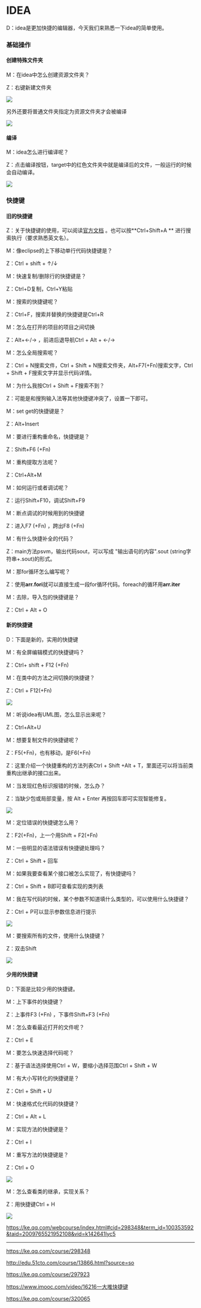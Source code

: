 # IDEA  

D：idea是更加快捷的编辑器，今天我们来熟悉一下idea的简单使用。

### 基础操作   

#### 创建特殊文件夹  

M：在idea中怎么创建资源文件夹？

Z：右键新建文件夹

![](../imgs/id01.png)  

另外还要将普通文件夹指定为资源文件夹才会被编译

![](../imgs/id02.png)

#### 编译  

M：idea怎么进行编译呢？

Z：点击编译按钮，target中的红色文件夹中就是编译后的文件，一般运行的时候会自动编译。

![](../imgs/id03.png)  





### 快捷键   

#### 旧的快捷键

Z：关于快捷键的使用，可以阅读[官方文档](ideaKeyMap.pdf) 。也可以按**Ctrl+Shift+A ** 进行搜索执行（要求熟悉英文名）。   

M：像eclipse的上下移动单行代码快捷键是？

Z：Ctrl + shift + ↑/↓   

M：快速复制/删除行的快捷键是？

Z：Ctrl+D复制，Ctrl+Y粘贴    

M：搜索的快捷键呢？

Z：Ctrl+F，搜索并替换的快捷键是Ctrl+R   

M：怎么在打开的项目的项目之间切换

Z：Alt+←/→ ，前进后退导航Ctrl + Alt + ←/→   

M：怎么全局搜索呢？

Z：Ctrl + N搜索文件，Ctrl + Shift + N搜索文件夹，Alt+F7(+Fn)搜索文字，Ctrl + Shift + F搜索文字并显示代码详情。

M：为什么我按Ctrl + Shift + F搜索不到？

Z：可能是和搜狗输入法等其他快捷键冲突了，设置一下即可。

M：set get的快捷键是？

Z：Alt+Insert   

M：要进行重构重命名，快捷键是？

Z：Shift+F6 (+Fn) 

M：重构提取方法呢？

Z：Ctrl+Alt+M

M：如何运行或者调试呢？

Z：运行Shift+F10，调试Shift+F9

M：断点调试的时候用到的快捷键

Z：进入F7 (+Fn) ，跨出F8 (+Fn) 

M：有什么快捷补全的代码？

Z：main方法psvm，输出代码sout，可以写成 "输出语句的内容".sout  (string字符串+.sout)的形式。  

M：那for循环怎么编写呢？

Z：使用**arr.fori**就可以直接生成一段for循环代码。foreach的循环用**arr.iter**   

M：去除，导入包的快捷键是？

Z：Ctrl + Alt + O



#### 新的快捷键

D：下面是新的，实用的快捷键

M：有全屏编辑模式的快捷键吗？

Z：Ctrl+ shift + F12  (+Fn) 

M：在类中的方法之间切换的快捷键？

Z：Ctrl + F12(+Fn)

![](../imgs/id12.png)  

M：听说idea有UML图，怎么显示出来呢？

Z：Ctrl+Alt+U

M：想要复制文件的快捷键呢？

Z：F5(+Fn)，也有移动，是F6(+Fn)   

Z：这里介绍一个快捷重构的方法列表Ctrl + Shift +Alt + T，里面还可以将当前类重构出继承的接口出来。   

M：当发现红色标识报错的时候，怎么办？

Z：当缺少包或局部变量，按 Alt + Enter 再按回车即可实现智能修复。

![](../imgs/id11.png)  

M：定位错误的快捷键怎么用？

Z：F2(+Fn)，上一个用Shift + F2(+Fn)    

M：一些明显的语法错误有快捷键处理吗？

Z：Ctrl + Shift + 回车   

M：如果我要查看某个接口被怎么实现了，有快捷键吗？

Z：Ctrl + Shift + B即可查看实现的类列表   

M：我在写代码的时候，某个参数不知道填什么类型的，可以使用什么快捷键？

Z：Ctrl + P可以显示参数信息进行提示

![](../imgs/id10.png)  

M：要搜索所有的文件，使用什么快捷键？  

Z：双击Shift

![](../imgs/id15.png)  

#### 少用的快捷键

D：下面是比较少用的快捷键。

M：上下事件的快捷键？

Z：上事件F3  (+Fn) ，下事件Shift+F3   (+Fn) 

M：怎么查看最近打开的文件呢？

Z：Ctrl + E   

M：要怎么快速选择代码呢？

Z：基于语法选择使用Ctrl + W，要缩小选择范围Ctrl + Shift + W    

M：有大小写转化的快捷键是？

Z：Ctrl + Shift + U

M：快速格式化代码的快捷键？

Z：Ctrl + Alt + L   

M：实现方法的快捷键是？

Z：Ctrl + I 

M：重写方法的快捷键是？

Z：Ctrl + O  

![](../imgs/id13.png)  

M：怎么查看类的继承，实现关系？

Z：用快捷键Ctrl + H   

![](../imgs/id14.png)   











https://ke.qq.com/webcourse/index.html#cid=298348&term_id=100353592&taid=2009765521952108&vid=k142641lyc5

---

https://ke.qq.com/course/298348

http://edu.51cto.com/course/13866.html?source=so

https://ke.qq.com/course/297923

https://www.imooc.com/video/16216一大堆快捷键

https://ke.qq.com/course/320065